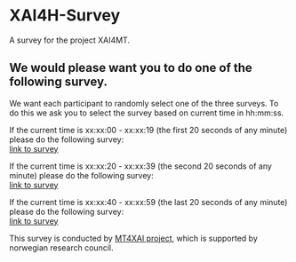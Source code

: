 # XAI4H-Survey
A survey for the project XAI4MT.


## We would please want you to do one of the following survey.

We want each participant to randomly select one of the three surveys. To do this we ask you to select the survey based on current time in hh:mm:ss. 


If the current time is xx:xx:00 - xx:xx:19 (the first 20 seconds of any minute) please do the following survey:
</br>
[link to survey](https://bit.ly/MT4XAI-A)

If the current time is xx:xx:20 - xx:xx:39 (the second 20 seconds of any minute) please do the following survey:
</br>
[link to survey](https://bit.ly/MT4XAI-B)

If the current time is xx:xx:40 - xx:xx:59 (the last 20 seconds of any minute) please do the following survey:
</br>
[link to survey](https://bit.ly/MT4XAI-C)


This survey is conducted by [MT4XAI project](https://xai.w.uib.no/), which is supported by norwegian research council.
